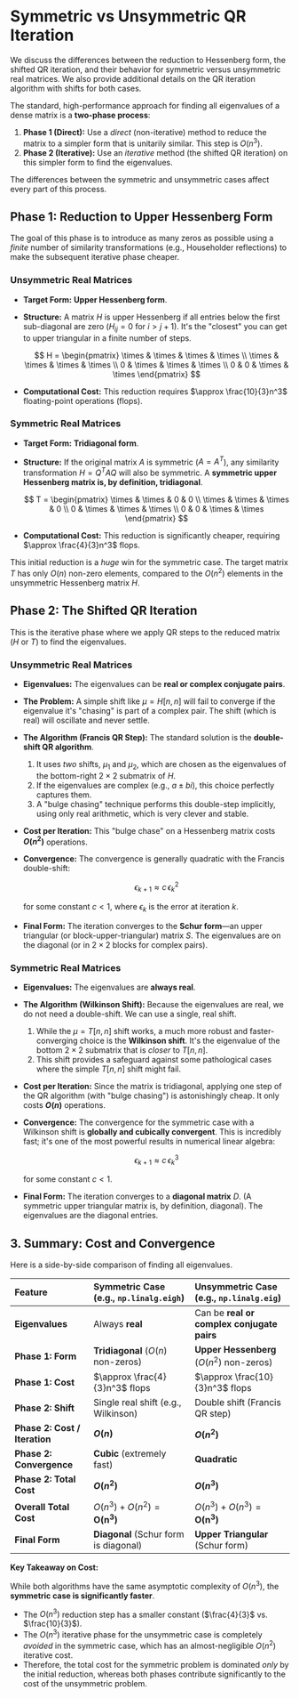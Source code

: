 # Symmetric vs Unsymmetric QR Iteration

We discuss the differences between the reduction to Hessenberg form, the shifted QR iteration, and their behavior for symmetric versus unsymmetric real matrices. We also provide additional details on the QR iteration algorithm with shifts for both cases.

The standard, high-performance approach for finding all eigenvalues of a dense matrix is a **two-phase process**:

1.  **Phase 1 (Direct):** Use a *direct* (non-iterative) method to reduce the matrix to a simpler form that is unitarily similar. This step is $O(n^3)$.
2.  **Phase 2 (Iterative):** Use an *iterative* method (the shifted QR iteration) on this simpler form to find the eigenvalues.

The differences between the symmetric and unsymmetric cases affect every part of this process.

## Phase 1: Reduction to Upper Hessenberg Form

The goal of this phase is to introduce as many zeros as possible using a *finite* number of similarity transformations (e.g., Householder reflections) to make the subsequent iterative phase cheaper.

### Unsymmetric Real Matrices

* **Target Form:** **Upper Hessenberg form**.
* **Structure:** A matrix $H$ is upper Hessenberg if all entries below the first sub-diagonal are zero ($H_{ij} = 0$ for $i > j+1$). It's the "closest" you can get to upper triangular in a finite number of steps.

    $$ H = \begin{pmatrix}
    \times & \times & \times & \times \\
    \times & \times & \times & \times \\
    0 & \times & \times & \times \\
    0 & 0 & \times & \times
    \end{pmatrix}
    $$

* **Computational Cost:** This reduction requires $\approx \frac{10}{3}n^3$ floating-point operations (flops).

### Symmetric Real Matrices

* **Target Form:** **Tridiagonal form**.
* **Structure:** If the original matrix $A$ is symmetric ($A = A^T$), any similarity transformation $H = Q^T A Q$ will also be symmetric. A **symmetric upper Hessenberg matrix is, by definition, tridiagonal**.

    $$ T = \begin{pmatrix}
    \times & \times & 0 & 0 \\
    \times & \times & \times & 0 \\
    0 & \times & \times & \times \\
    0 & 0 & \times & \times
    \end{pmatrix}
    $$

* **Computational Cost:** This reduction is significantly cheaper, requiring $\approx \frac{4}{3}n^3$ flops.

This initial reduction is a *huge* win for the symmetric case. The target matrix $T$ has only $O(n)$ non-zero elements, compared to the $O(n^2)$ elements in the unsymmetric Hessenberg matrix $H$.

## Phase 2: The Shifted QR Iteration

This is the iterative phase where we apply QR steps to the reduced matrix ($H$ or $T$) to find the eigenvalues.

### Unsymmetric Real Matrices

* **Eigenvalues:** The eigenvalues can be **real or complex conjugate pairs**.
* **The Problem:** A simple shift like $\mu = H[n,n]$ will fail to converge if the eigenvalue it's "chasing" is part of a complex pair. The shift (which is real) will oscillate and never settle.
* **The Algorithm (Francis QR Step):** The standard solution is the **double-shift QR algorithm**.
    1.  It uses *two* shifts, $\mu_1$ and $\mu_2$, which are chosen as the eigenvalues of the bottom-right $2 \times 2$ submatrix of $H$.
    2.  If the eigenvalues are complex (e.g., $a \pm bi$), this choice perfectly captures them.
    3.  A "bulge chasing" technique performs this double-step implicitly, using only real arithmetic, which is very clever and stable.
* **Cost per Iteration:** This "bulge chase" on a Hessenberg matrix costs **$O(n^2)$** operations.
* **Convergence:** The convergence is generally quadratic with the Francis double-shift: 

    $$
    \epsilon_{k+1} \approx c \, \epsilon_k^2
    $$ 

    for some constant $c < 1$, where $\epsilon_k$ is the error at iteration $k$.
* **Final Form:** The iteration converges to the **Schur form**—an upper triangular (or block-upper-triangular) matrix $S$. The eigenvalues are on the diagonal (or in $2 \times 2$ blocks for complex pairs).

### Symmetric Real Matrices

* **Eigenvalues:** The eigenvalues are **always real**.
* **The Algorithm (Wilkinson Shift):** Because the eigenvalues are real, we do not need a double-shift. We can use a single, real shift.
    1.  While the $\mu = T[n,n]$ shift works, a much more robust and faster-converging choice is the **Wilkinson shift**. It's the eigenvalue of the bottom $2 \times 2$ submatrix that is *closer* to $T[n,n]$.
    2.  This shift provides a safeguard against some pathological cases where the simple $T[n,n]$ shift might fail.
* **Cost per Iteration:** Since the matrix is tridiagonal, applying one step of the QR algorithm (with "bulge chasing") is astonishingly cheap. It only costs **$O(n)$** operations.
* **Convergence:** The convergence for the symmetric case with a Wilkinson shift is **globally and cubically convergent**. This is incredibly fast; it's one of the most powerful results in numerical linear algebra:

    $$
    \epsilon_{k+1} \approx c \, \epsilon_k^3
    $$

    for some constant $c < 1$.
* **Final Form:** The iteration converges to a **diagonal matrix** $D$. (A symmetric upper triangular matrix is, by definition, diagonal). The eigenvalues are the diagonal entries.

## 3. Summary: Cost and Convergence

Here is a side-by-side comparison of finding all eigenvalues.

| Feature | Symmetric Case (e.g., `np.linalg.eigh`) | Unsymmetric Case (e.g., `np.linalg.eig`) |
| :--- | :--- | :--- |
| **Eigenvalues** | Always **real** | Can be **real or complex conjugate pairs** |
| **Phase 1: Form** | **Tridiagonal** ($O(n)$ non-zeros) | **Upper Hessenberg** ($O(n^2)$ non-zeros) |
| **Phase 1: Cost** | $\approx \frac{4}{3}n^3$ flops | $\approx \frac{10}{3}n^3$ flops |
| **Phase 2: Shift** | Single real shift (e.g., Wilkinson) | Double shift (Francis QR step) |
| **Phase 2: Cost / Iteration**| **$O(n)$** | **$O(n^2)$** |
| **Phase 2: Convergence**| **Cubic** (extremely fast) | **Quadratic** |
| **Phase 2: Total Cost** | **$O(n^2)$** | **$O(n^3)$** |
| **Overall Total Cost** | $O(n^3) + O(n^2) = \mathbf{O(n^3)}$ | $O(n^3) + O(n^3) = \mathbf{O(n^3)}$ |
| **Final Form** | **Diagonal** (Schur form is diagonal) | **Upper Triangular** (Schur form) |

**Key Takeaway on Cost:**

While both algorithms have the same asymptotic complexity of $O(n^3)$, the **symmetric case is significantly faster**.
* The $O(n^3)$ reduction step has a smaller constant ($\frac{4}{3}$ vs. $\frac{10}{3}$).
* The $O(n^3)$ iterative phase for the unsymmetric case is completely *avoided* in the symmetric case, which has an almost-negligible $O(n^2)$ iterative cost.
* Therefore, the total cost for the symmetric problem is dominated *only* by the initial reduction, whereas both phases contribute significantly to the cost of the unsymmetric problem.